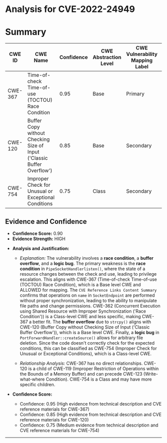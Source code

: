 # Analysis for CVE-2022-24949

# Summary
| CWE ID | CWE Name | Confidence | CWE Abstraction Level | CWE Vulnerability Mapping Label | CWE-Vulnerability Mapping Notes |
|---|---|---|---|---|---|
| CWE-367 | Time-of-check Time-of-use (TOCTOU) Race Condition | 0.95 | Base | Primary | Allowed |
| CWE-120 | Buffer Copy without Checking Size of Input ('Classic Buffer Overflow') | 0.85 | Base | Secondary | Allowed-with-Review |
| CWE-754 | Improper Check for Unusual or Exceptional Conditions | 0.75 | Class | Secondary | Allowed-with-Review |

## Evidence and Confidence

*   **Confidence Score:** 0.90
*   **Evidence Strength:** HIGH

- **Analysis and Justification:**  
  - *Explanation:* The vulnerability involves a **race condition**, a **buffer overflow**, and a **logic bug**. The primary weakness is the **race condition** in `PipeSocketHandlerlisten()`, where the state of a resource changes between the check and use, leading to privilege escalation. This aligns with CWE-367 (Time-of-check Time-of-use (TOCTOU) Race Condition), which is a Base level CWE and ALLOWED for mapping. The `CVE Reference Links Content Summary` confirms that operations on `name` in `SocketEndpoint` are performed without proper synchronization, leading to the ability to manipulate file paths and change permissions. CWE-362 (Concurrent Execution using Shared Resource with Improper Synchronization ('Race Condition')) is a Class-level CWE and less specific, making CWE-367 a better fit. The **buffer overflow** due to `strcpy()` aligns with CWE-120 (Buffer Copy without Checking Size of Input ('Classic Buffer Overflow')), which is a Base level CWE. Finally, a **logic bug** in `PortForwardHandler::createSource()` allows for arbitrary file deletion. Since the code doesn't correctly check for the expected conditions, this can be classified as CWE-754 (Improper Check for Unusual or Exceptional Conditions), which is a Class-level CWE.

  - *Relationship Analysis:* CWE-367 has no direct relationships. CWE-120 is a child of CWE-119 (Improper Restriction of Operations within the Bounds of a Memory Buffer) and can precede CWE-123 (Write-what-where Condition). CWE-754 is a Class and may have more specific children.

- **Confidence Score:**  
  - Confidence: 0.95 (High evidence from technical description and CVE reference materials for CWE-367)
  - Confidence: 0.85 (High evidence from technical description and CVE reference materials for CWE-120)
  - Confidence: 0.75 (Medium evidence from technical description and CVE reference materials for CWE-754)
---